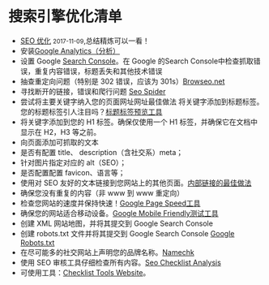 
# 搜索引擎优化清单

+ [SEO 优化](http://imweb.io/topic/5682938b57d7a6c47914fc00) <small>2017-11-09</small>,总结精炼可以一看！
+ 安装[Google Analytics（分析）](https://analytics.google.com/analytics/web/provision/#/provision)
+ 设置 Google [Search Console](https://www.google.com/webmasters/#?modal_active=none)。在 Google 的Search Console中检查抓取错误，重复内容错误，标题丢失和其他技术错误
+ 抽查重定向问题（特别是 302 错误，应该为 301s）[Browseo.net](https://www.browseo.net/)
+ 寻找断开的链接，错误和爬行问题 [Seo Spider](https://www.screamingfrog.co.uk/seo-spider/)
+ 尝试将主要关键字纳入您的页面网址网址最佳做法
将关键字添加到标题标签。您的标题标签引人注目吗？[标题标签预览工具](https://moz.com/learn/seo/title-tag)
+ 将关键字添加到您的 H1 标签。确保仅使用一个 H1 标签，并确保它在文档中显示在 H2，H3 等之前。
+ 向页面添加可抓取的文本
+ 是否有配置 title、 description（含社交系）meta；
+ 针对图片指定对应的 alt（SEO）；
+ 是否配置配置 favicon、语言等；
+ 使用对 SEO 友好的文本链接到您网站上的其他页面。[内部链接的最佳做法](https://moz.com/learn/seo/internal-link)
+ 确保您没有重复的内容（非 www 到 www 重定向）
+ 检查您网站的速度并保持快速！[Google Page Speed工具](https://developers.google.com/speed)
+ 确保您的网站适合移动设备。[Google Mobile Friendly测试工具](https://search.google.com/search-console/mobile-friendly)
+ 创建 XML 网站地图，并将其提交到 Google Search Console
+ 创建 robots.txt 文件并将其提交到 Google Search Console [Google Robots.txt](https://support.google.com/webmasters/answer/6062596?hl=en)
+ 在尽可能多的社交网站上声明您的品牌名称。[Namechk](https://namechk.com/)
+ 使用 SEO 审核工具仔细检查所有内容。[Seo Checklist Analysis](https://www.clickminded.com/seo-check-site-analysis/)
+ 可使用工具：[Checklist Tools Website](https://alexisdanizan.github.io/)。
